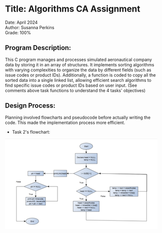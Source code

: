 # Title: Algorithms CA Assignment

Date: April 2024 <br>
Author: Susanna Perkins <br>
Grade: 100% <br>

## Program Description: 
This C program manages and processes simulated aeronautical company data by storing it in an array of structures.
It implements sorting algorithms with varying complexities to organize the data by different fields (such as issue codes or product IDs).
Additionally, a function is coded to copy all the sorted data into a single linked list, allowing efficient search algorithms to find specific issue codes or product IDs based on user input.
(See comments above task functions to understand the 4 tasks' objectives)

## Design Process:
Planning involved flowcharts and pseudocode before actually writing the code. This made the implementation process more efficient. <br>
  - <summary> Task 2's flowchart: 
<img align="left" alt="C" width="700px" style="padding-right:10px;" src="https://raw.githubusercontent.com/erdyn/college-work/refs/heads/main/Y1/Algorithm-Assignment/flowchart.png" />
</summary>
